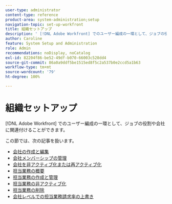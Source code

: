 ```yaml
---
user-type: administrator
content-type: reference
product-area: system-administration;setup
navigation-topic: set-up-workfront
title: 組織セットアップ
description: ' [!DNL Adobe Workfront] でのユーザー編成の一環として、ジョブの役割や会社に関連付けることができます。'
author: Caroline
feature: System Setup and Administration
role: Admin
recommendations: noDisplay, noCatalog
exl-id: 82204f86-be52-49df-b070-66003c528dd4
source-git-commit: 86a0a9ddf5be1515ed8f5c2a537b0e2ccd5a1b63
workflow-type: tm+mt
source-wordcount: '79'
ht-degree: 100%

---
```


# 組織セットアップ

[!DNL Adobe Workfront] でのユーザー編成の一環として、ジョブの役割や会社に関連付けることができます。

この節では、次の記事を扱います。

* [会社の作成と編集](../../../administration-and-setup/set-up-workfront/organizational-setup/create-and-edit-companies.md)
* [会社メンバーシップの管理](../../../administration-and-setup/set-up-workfront/organizational-setup/manage-company-memberships.md)
* [会社を非アクティブ化または再アクティブ化](../../../administration-and-setup/set-up-workfront/organizational-setup/deactivate-a-company.md)
* [担当業務の概要](../../../administration-and-setup/set-up-workfront/organizational-setup/job-role-overview.md)
* [担当業務の作成と管理](../../../administration-and-setup/set-up-workfront/organizational-setup/create-manage-job-roles.md)
* [担当業務の非アクティブ化](../../../administration-and-setup/set-up-workfront/organizational-setup/deactivate-job-roles.md)
* [担当業務の削除](../../../administration-and-setup/set-up-workfront/organizational-setup/delete-job-roles.md)
* [会社レベルでの担当業務請求率の上書き](../../../administration-and-setup/set-up-workfront/organizational-setup/override-job-role-billing-rates-company-level.md)
